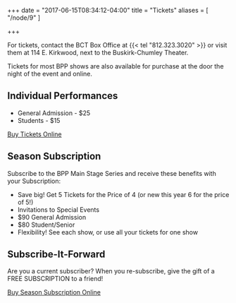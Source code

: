 +++
date = "2017-06-15T08:34:12-04:00"
title = "Tickets"
aliases = [
    "/node/9"
]

+++

For tickets, contact the BCT Box Office at {{< tel "812.323.3020" >}} or visit them at 114 E. Kirkwood, next to the Buskirk-Chumley Theater.

Tickets for most BPP shows are also available for purchase at the door the night of the event and online.

## Individual Performances

* General Admission - $25
* Students - $15

[Buy Tickets Online](https://web.ovationtix.com/trs/store/34132/packages)

## Season Subscription

Subscribe to the BPP Main Stage Series and receive these benefits with your Subscription:

* Save big! Get 5 Tickets for the Price of 4 (or new this year 6 for the price of 5!)
* Invitations to Special Events
* $90 General Admission
* $80 Student/Senior
* Flexibility! See each show, or use all your tickets for one show

## Subscribe-It-Forward

Are you a current subscriber? When you re-subscribe, give the gift of a FREE SUBSCRIPTION to a friend!

[Buy Season Subscription Online](https://web.ovationtix.com/trs/store/34132/packages)
